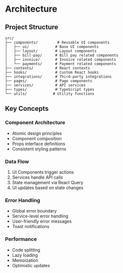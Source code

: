 # Architecture

## Project Structure

```
src/
├── components/         # Reusable UI components
│   ├── ui/            # Base UI components
│   ├── layout/        # Layout components
│   ├── bill-pay/      # Bill pay related components
│   ├── invoice/       # Invoice related components
│   └── payments/      # Payment related components
├── contexts/          # React contexts
├── hooks/             # Custom React hooks
├── integrations/      # Third-party integrations
├── pages/             # Page components
├── services/          # API services
├── types/             # TypeScript types
└── utils/            # Utility functions
```

## Key Concepts

### Component Architecture
- Atomic design principles
- Component composition
- Props interface definitions
- Consistent styling patterns

### Data Flow
1. UI Components trigger actions
2. Services handle API calls
3. State management via React Query
4. UI updates based on state changes

### Error Handling
- Global error boundary
- Service-level error handling
- User-friendly error messages
- Toast notifications

### Performance
- Code splitting
- Lazy loading
- Memoization
- Optimistic updates